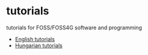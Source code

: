 # tutorials
tutorials for FOSS/FOSS4G software and programming

- [English tutorials](english/README.rst)
- [Hungarian tutorials](hungarian/README.md)
